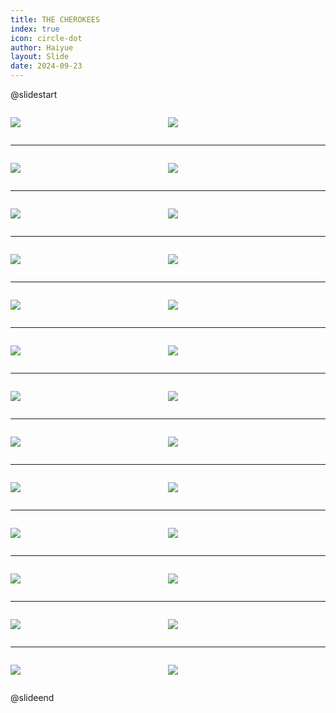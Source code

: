 ```yaml
---
title: THE CHEROKEES
index: true
icon: circle-dot
author: Haiyue
layout: Slide
date: 2024-09-23
---
```

 
@slidestart

<div style="display:flex">
<div style="flex:1">

![](/reading/english/Level-Z/THE%20CHEROKEES/001.webp)
</div>
<div style="flex:1">

![](/reading/english/Level-Z/THE%20CHEROKEES/002.webp)
</div>
</div>

---

<div style="display:flex">
<div style="flex:1">

![](/reading/english/Level-Z/THE%20CHEROKEES/003.webp)
</div>
<div style="flex:1">

![](/reading/english/Level-Z/THE%20CHEROKEES/004.webp)
</div>
</div>

---

<div style="display:flex">
<div style="flex:1">

![](/reading/english/Level-Z/THE%20CHEROKEES/005.webp)
</div>
<div style="flex:1">

![](/reading/english/Level-Z/THE%20CHEROKEES/006.webp)
</div>
</div>

---

<div style="display:flex">
<div style="flex:1">

![](/reading/english/Level-Z/THE%20CHEROKEES/007.webp)
</div>
<div style="flex:1">

![](/reading/english/Level-Z/THE%20CHEROKEES/008.webp)
</div>
</div>

---

<div style="display:flex">
<div style="flex:1">

![](/reading/english/Level-Z/THE%20CHEROKEES/009.webp)
</div>
<div style="flex:1">

![](/reading/english/Level-Z/THE%20CHEROKEES/010.webp)
</div>
</div>

---

<div style="display:flex">
<div style="flex:1">

![](/reading/english/Level-Z/THE%20CHEROKEES/011.webp)
</div>
<div style="flex:1">

![](/reading/english/Level-Z/THE%20CHEROKEES/012.webp)
</div>
</div>

---

<div style="display:flex">
<div style="flex:1">

![](/reading/english/Level-Z/THE%20CHEROKEES/013.webp)
</div>
<div style="flex:1">

![](/reading/english/Level-Z/THE%20CHEROKEES/014.webp)
</div>
</div>

---

<div style="display:flex">
<div style="flex:1">

![](/reading/english/Level-Z/THE%20CHEROKEES/015.webp)
</div>
<div style="flex:1">

![](/reading/english/Level-Z/THE%20CHEROKEES/016.webp)
</div>
</div>

---

<div style="display:flex">
<div style="flex:1">

![](/reading/english/Level-Z/THE%20CHEROKEES/017.webp)
</div>
<div style="flex:1">

![](/reading/english/Level-Z/THE%20CHEROKEES/018.webp)
</div>
</div>

---

<div style="display:flex">
<div style="flex:1">

![](/reading/english/Level-Z/THE%20CHEROKEES/019.webp)
</div>
<div style="flex:1">

![](/reading/english/Level-Z/THE%20CHEROKEES/020.webp)
</div>
</div>

---

<div style="display:flex">
<div style="flex:1">

![](/reading/english/Level-Z/THE%20CHEROKEES/021.webp)
</div>
<div style="flex:1">

![](/reading/english/Level-Z/THE%20CHEROKEES/022.webp)
</div>
</div>

---

<div style="display:flex">
<div style="flex:1">

![](/reading/english/Level-Z/THE%20CHEROKEES/023.webp)
</div>
<div style="flex:1">

![](/reading/english/Level-Z/THE%20CHEROKEES/024.webp)
</div>
</div>

---

<div style="display:flex">
<div style="flex:1">

![](/reading/english/Level-Z/THE%20CHEROKEES/025.webp)
</div>
<div style="flex:1">

![](/reading/english/Level-Z/THE%20CHEROKEES/026.webp)
</div>
</div>

@slideend